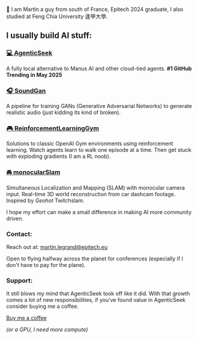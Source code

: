

👋 I am Martin a guy from south of France, Epitech 2024 graduate, I also studied at Feng Chia University 逢甲大學.

## I usually build AI stuff:

### [💻 AgenticSeek](https://github.com/Fosowl/agenticSeek)  
A fully local alternative to Manus AI and other cloud-tied agents. **#1 GitHub Trending in May 2025**

### [🎧 SoundGan](https://github.com/Fosowl/SoundGan)  
A pipeline for training GANs (Generative Adversarial Networks) to generate realistic audio (just kidding its kind of broken).

### [🎮 ReinforcementLearningGym](https://github.com/Fosowl/ReinforcementLearningGym)
Solutions to classic OpenAI Gym environments using reinforcement learning.
Watch agents learn to walk one episode at a time. Then get stuck with exploding gradients (I am a RL noob).

### [🚘 monocularSlam](https://github.com/Fosowl/monocularSlam)
Simultaneous Localization and Mapping (SLAM) with monocular camera input.
Real-time 3D world reconstruction from car dashcam footage. Inspired by *Geohot* Twitchslam.

I hope my effort can make a small difference in making AI more community driven.

### Contact:

Reach out at: martin.legrand@epitech.eu

Open to flying halfway across the planet for conferences (especially if I don't have to pay for the plane).

### Support:

It still blows my mind that AgenticSeek took off like it did. With that growth comes a lot of new responsibilities, if you’ve found value in AgenticSeek consider buying me a coffee.

[Buy me a coffee](https://buymeacoffee.com/fosowl)

*(or a GPU, I need more compute)*
